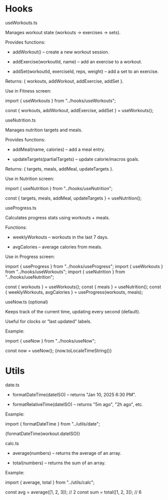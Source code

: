 # Hooks
useWorkouts.ts

Manages workout state (workouts → exercises → sets).

Provides functions:

- addWorkout() – create a new workout session.

- addExercise(workoutId, name) – add an exercise to a workout.

- addSet(workoutId, exerciseId, reps, weight) – add a set to an exercise.

Returns: { workouts, addWorkout, addExercise, addSet }.

Use in Fitness screen:

import { useWorkouts } from "../hooks/useWorkouts";

const { workouts, addWorkout, addExercise, addSet } = useWorkouts();

useNutrition.ts

Manages nutrition targets and meals.

Provides functions:

- addMeal(name, calories) – add a meal entry.

- updateTargets(partialTargets) – update calorie/macros goals.

Returns: { targets, meals, addMeal, updateTargets }.

Use in Nutrition screen:

import { useNutrition } from "../hooks/useNutrition";

const { targets, meals, addMeal, updateTargets } = useNutrition();

useProgress.ts

Calculates progress stats using workouts + meals.

Functions:

- weeklyWorkouts – workouts in the last 7 days.

- avgCalories – average calories from meals.

Use in Progress screen:

import { useProgress } from "../hooks/useProgress";
import { useWorkouts } from "../hooks/useWorkouts";
import { useNutrition } from "../hooks/useNutrition";

const { workouts } = useWorkouts();
const { meals } = useNutrition();
const { weeklyWorkouts, avgCalories } = useProgress(workouts, meals);

useNow.ts (optional)

Keeps track of the current time, updating every second (default).

Useful for clocks or “last updated” labels.

Example:

import { useNow } from "../hooks/useNow";

const now = useNow();
<Text>{now.toLocaleTimeString()}</Text>

# Utils
date.ts

- formatDateTime(dateISO) – returns "Jan 10, 2025 6:30 PM".

- formatRelativeTime(dateISO) – returns "5m ago", "2h ago", etc.

Example:

import { formatDateTime } from "../utils/date";

<Text>{formatDateTime(workout.dateISO)}</Text>

calc.ts

- average(numbers) – returns the average of an array.

- total(numbers) – returns the sum of an array.

Example:

import { average, total } from "../utils/calc";

const avg = average([1, 2, 3]); // 2
const sum = total([1, 2, 3]);   // 6
